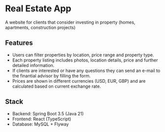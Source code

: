 # Real Estate App
A website for clients that consider investing in property (homes, apartments, construction projects)

## Features
- Users can filter properties by location, price range and property type.
- Each property listing includes photos, location details, price and further detailed information.
- If clients are interested or have any questions they can send an e-mail to the finantial advisor by filling the form.
- Prices are shown in different currencies (USD, EUR, GBP) and are calculated based on current exchange rate.

## Stack
- Backend: Spring Boot 3.5 (Java 21)
- Frontend: React (TypeScript)
- Database: MySQL + Flyway
